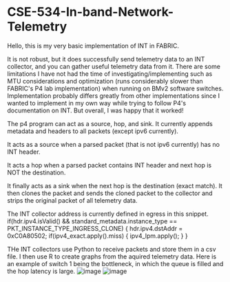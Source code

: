 # CSE-534-In-band-Network-Telemetry
Hello, this is my very basic implementation of INT in FABRIC. 

It is not robust, but it does successfully send telemetry data to an INT collector, and you can gather useful telemetry data from it.
There are some limitations I have not had the time of investigating/implementing such as MTU considerations and optimization (runs considerably slower than
FABRIC's P4 lab implementation) when running on BMv2 software switches. Implementation probably differs greatly from other implementations since I wanted
to implement in my own way while trying to follow P4's documentation on INT. But overall, I was happy that it worked!

The p4 program can act as a source, hop, and sink. It currently appends metadata and headers to all packets (except ipv6 currently).

It acts as a source when a parsed packet (that is not ipv6 currently) has no INT header.

It acts a hop when a parsed packet contains INT header and next hop is NOT the destination.

It finally acts as a sink when the next hop is the destination (exact match).
It then clones the packet and sends the cloned packet to the collector and strips the original packet of all telemetry data.

The INT collector address is currently defined in egress in this snippet.
if(hdr.ipv4.isValid() && standard_metadata.instance_type == PKT_INSTANCE_TYPE_INGRESS_CLONE) {
    hdr.ipv4.dstAddr = 0xC0A80502;
    if(ipv4_exact.apply().miss) {
        ipv4_lpm.apply();
    }
}

THe INT collectors use Python to receive packets and store them in a csv file. I then use R to create graphs from the aquired telemetry data. Here is an example of switch 1
being the bottleneck, in which the queue is filled and the hop latency is large.
![image](https://github.com/user-attachments/assets/f2f2a6cf-7f5b-4726-b6ac-6c5eafd024a1)
![image](https://github.com/user-attachments/assets/45ae68e9-05b6-4f30-9be7-bff7c6f42f56)
